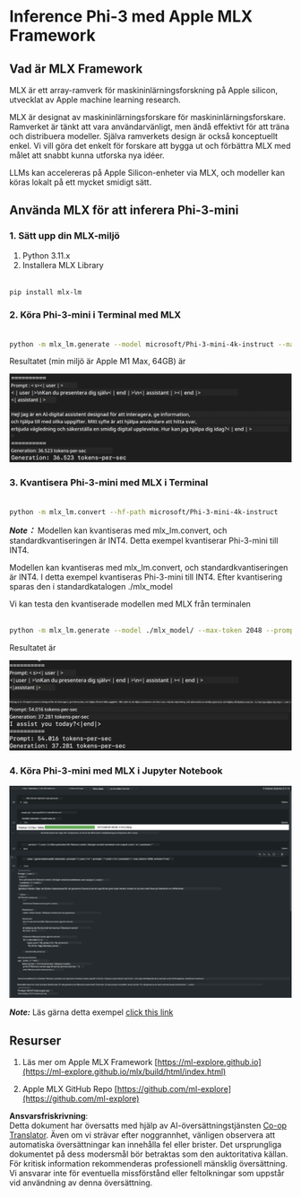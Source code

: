 <!--
CO_OP_TRANSLATOR_METADATA:
{
  "original_hash": "dcb656f3d206fc4968e236deec5d4384",
  "translation_date": "2025-05-09T22:31:58+00:00",
  "source_file": "md/03.FineTuning/03.Inference/MLX_Inference.md",
  "language_code": "sv"
}
-->
# **Inference Phi-3 med Apple MLX Framework**

## **Vad är MLX Framework**

MLX är ett array-ramverk för maskininlärningsforskning på Apple silicon, utvecklat av Apple machine learning research.

MLX är designat av maskininlärningsforskare för maskininlärningsforskare. Ramverket är tänkt att vara användarvänligt, men ändå effektivt för att träna och distribuera modeller. Själva ramverkets design är också konceptuellt enkel. Vi vill göra det enkelt för forskare att bygga ut och förbättra MLX med målet att snabbt kunna utforska nya idéer.

LLMs kan accelereras på Apple Silicon-enheter via MLX, och modeller kan köras lokalt på ett mycket smidigt sätt.

## **Använda MLX för att inferera Phi-3-mini**

### **1. Sätt upp din MLX-miljö**

1. Python 3.11.x  
2. Installera MLX Library


```bash

pip install mlx-lm

```

### **2. Köra Phi-3-mini i Terminal med MLX**


```bash

python -m mlx_lm.generate --model microsoft/Phi-3-mini-4k-instruct --max-token 2048 --prompt  "<|user|>\nCan you introduce yourself<|end|>\n<|assistant|>"

```

Resultatet (min miljö är Apple M1 Max, 64GB) är

![Terminal](../../../../../translated_images/01.0d0f100b646a4e4c4f1cd36c1a05727cd27f1e696ed642c06cf6e2c9bbf425a4.sv.png)

### **3. Kvantisera Phi-3-mini med MLX i Terminal**


```bash

python -m mlx_lm.convert --hf-path microsoft/Phi-3-mini-4k-instruct

```

***Note：*** Modellen kan kvantiseras med mlx_lm.convert, och standardkvantiseringen är INT4. Detta exempel kvantiserar Phi-3-mini till INT4.

Modellen kan kvantiseras med mlx_lm.convert, och standardkvantiseringen är INT4. I detta exempel kvantiseras Phi-3-mini till INT4. Efter kvantisering sparas den i standardkatalogen ./mlx_model

Vi kan testa den kvantiserade modellen med MLX från terminalen


```bash

python -m mlx_lm.generate --model ./mlx_model/ --max-token 2048 --prompt  "<|user|>\nCan you introduce yourself<|end|>\n<|assistant|>"

```

Resultatet är

![INT4](../../../../../translated_images/02.04e0be1f18a90a58ad47e0c9d9084ac94d0f1a8c02fa707d04dd2dfc7e9117c6.sv.png)


### **4. Köra Phi-3-mini med MLX i Jupyter Notebook**


![Notebook](../../../../../translated_images/03.0cf0092fe143357656bb5a7bc6427c41d8528d772d38a82d0b2693e2a3eeb16e.sv.png)

***Note:*** Läs gärna detta exempel [click this link](../../../../../code/03.Inference/MLX/MLX_DEMO.ipynb)


## **Resurser**

1. Läs mer om Apple MLX Framework [https://ml-explore.github.io](https://ml-explore.github.io/mlx/build/html/index.html)

2. Apple MLX GitHub Repo [https://github.com/ml-explore](https://github.com/ml-explore)

**Ansvarsfriskrivning**:  
Detta dokument har översatts med hjälp av AI-översättningstjänsten [Co-op Translator](https://github.com/Azure/co-op-translator). Även om vi strävar efter noggrannhet, vänligen observera att automatiska översättningar kan innehålla fel eller brister. Det ursprungliga dokumentet på dess modersmål bör betraktas som den auktoritativa källan. För kritisk information rekommenderas professionell mänsklig översättning. Vi ansvarar inte för eventuella missförstånd eller feltolkningar som uppstår vid användning av denna översättning.